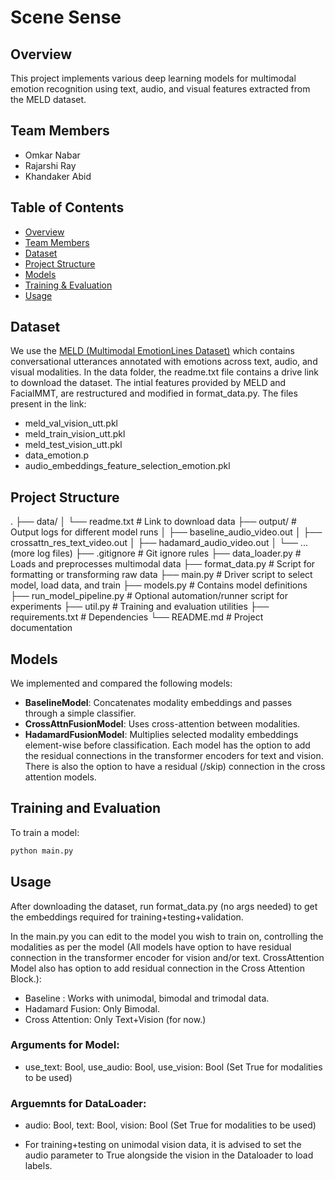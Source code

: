 # Scene Sense

## Overview
This project implements various deep learning models for multimodal emotion recognition using text, audio, and visual features extracted from the MELD dataset.

## Team Members
- Omkar Nabar  
- Rajarshi Ray  
- Khandaker Abid  

## Table of Contents
- [Overview](#overview)
- [Team Members](#team-members)
- [Dataset](#dataset)
- [Project Structure](#project-structure)
- [Models](#models)
- [Training & Evaluation](#training--evaluation)
- [Usage](#usage)

## Dataset
We use the [MELD (Multimodal EmotionLines Dataset)](https://affective-meld.github.io/) which contains conversational utterances annotated with emotions across text, audio, and visual modalities.
In the data folder, the readme.txt file contains a drive link to download the dataset.
The intial features provided by MELD and FacialMMT, are restructured and modified in format_data.py. 
The files present in the link: 
- meld_val_vision_utt.pkl
- meld_train_vision_utt.pkl
- meld_test_vision_utt.pkl
- data_emotion.p
- audio_embeddings_feature_selection_emotion.pkl

## Project Structure
.
├── data/
│ └── readme.txt # Link to download data
├── output/ # Output logs for different model runs
│ ├── baseline_audio_video.out
│ ├── crossattn_res_text_video.out
│ ├── hadamard_audio_video.out
│ └── ... (more log files)
├── .gitignore # Git ignore rules
├── data_loader.py # Loads and preprocesses multimodal data
├── format_data.py # Script for formatting or transforming raw data
├── main.py # Driver script to select model, load data, and train
├── models.py # Contains model definitions
├── run_model_pipeline.py # Optional automation/runner script for experiments
├── util.py # Training and evaluation utilities
├── requirements.txt # Dependencies
└── README.md # Project documentation

## Models
We implemented and compared the following models:
- **BaselineModel**: Concatenates modality embeddings and passes through a simple classifier.
- **CrossAttnFusionModel**: Uses cross-attention between modalities.
- **HadamardFusionModel**: Multiplies selected modality embeddings element-wise before classification.
Each model has the option to add the residual connections in the transformer encoders for text and vision. 
There is also the option to have a residual (/skip) connection in the cross attention models.

## Training and Evaluation
To train a model:
```bash
python main.py
```

## Usage
After downloading the dataset, run format_data.py (no args needed) to get the embeddings required for training+testing+validation.

In the main.py you can edit to the model you wish to train on, controlling the modalities as per the model (All models have option to have residual connection in the transformer encoder for vision and/or text. CrossAttention Model also has option to add residual connection in the Cross Attention Block.):

- Baseline : Works with unimodal, bimodal and trimodal data. 
- Hadamard Fusion: Only Bimodal.
- Cross Attention: Only Text+Vision (for now.)

### Arguments for Model:
 - use_text: Bool, use_audio: Bool, use_vision: Bool (Set True for modalities to be used)

### Arguemnts for DataLoader:
 - audio: Bool, text: Bool, vision: Bool (Set True for modalities to be used)
* For training+testing on unimodal vision data, it is advised to set the audio parameter to True alongside the vision in the Dataloader to load labels.

